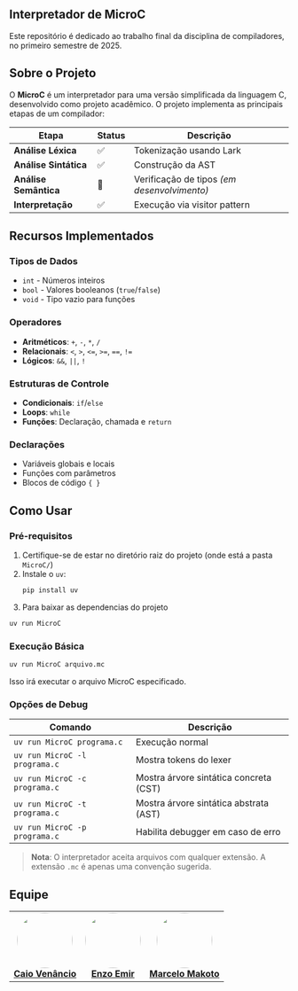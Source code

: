 ## Interpretador de MicroC

Este repositório é dedicado ao trabalho final da disciplina de compiladores, no primeiro semestre de 2025.

##  Sobre o Projeto

O **MicroC** é um interpretador para uma versão simplificada da linguagem C, desenvolvido como projeto acadêmico. O projeto implementa as principais etapas de um compilador:

| Etapa | Status | Descrição |
|-------|--------|-----------|
| **Análise Léxica** | ✅ | Tokenização usando Lark |
| **Análise Sintática** | ✅ | Construção da AST |
| **Análise Semântica** | 🚧 | Verificação de tipos *(em desenvolvimento)* |
| **Interpretação** | ✅ | Execução via visitor pattern |

## Recursos Implementados

### Tipos de Dados
- `int` - Números inteiros
- `bool` - Valores booleanos (`true`/`false`)
- `void` - Tipo vazio para funções

### Operadores
- **Aritméticos**: `+`, `-`, `*`, `/`
- **Relacionais**: `<`, `>`, `<=`, `>=`, `==`, `!=`
- **Lógicos**: `&&`, `||`, `!`

### Estruturas de Controle
- **Condicionais**: `if`/`else`
- **Loops**: `while`
- **Funções**: Declaração, chamada e `return`

### Declarações
- Variáveis globais e locais
- Funções com parâmetros
- Blocos de código `{ }`

##  Como Usar

### Pré-requisitos
1. Certifique-se de estar no diretório raiz do projeto (onde está a pasta `MicroC/`)
2. Instale o `uv`:
   ```bash
   pip install uv
   ```
3. Para baixar as dependencias do projeto
```bash
uv run MicroC
```

### Execução Básica
```bash
uv run MicroC arquivo.mc
```

Isso irá executar o arquivo MicroC especificado.

### Opções de Debug
| Comando | Descrição |
|---------|-----------|
| `uv run MicroC programa.c` | Execução normal |
| `uv run MicroC -l programa.c` | Mostra tokens do lexer |
| `uv run MicroC -c programa.c` | Mostra árvore sintática concreta (CST) |
| `uv run MicroC -t programa.c` | Mostra árvore sintática abstrata (AST) |
| `uv run MicroC -p programa.c` | Habilita debugger em caso de erro |

> **Nota**: O interpretador aceita arquivos com qualquer extensão. A extensão `.mc` é apenas uma convenção sugerida.

## Equipe

<table align="center" cellspacing="20" cellpadding="0">
  <tr>
    <td align="center">
      <img src="https://avatars.githubusercontent.com/u/170828870?v=4" width="100" style="border-radius: 50%;"><br>
      <strong><a href="https://github.com/caio-venancio">Caio Venâncio</a></strong><br>
    </td>
    <td align="center">
      <img src="https://avatars.githubusercontent.com/u/164296530?v=4" width="100" style="border-radius: 50%;"><br>
      <strong><a href="https://github.com/EnzoEmir">Enzo Emir</a></strong><br>
    </td>
    <td align="center">
      <img src="https://avatars.githubusercontent.com/u/125222370?v=4" width="100" style="border-radius: 50%;"><br>
      <strong><a href="https://github.com/MM4k">Marcelo Makoto</a></strong><br>
    </td>
  </tr>
</table>

<!-- Co-Authored-By: Marcelo Makoto Araki Takechi <125222370+MM4k@users.noreply.github.com> -->
<!-- Co-Authored-By: Caio Venâncio do Rosário <caio.venancio784@gmail.com> -->
<!-- Co-Authored-By: ENZO EMIR VIANA FERRAZ <164296530+EnzoEmir@users.noreply.github.com> -->